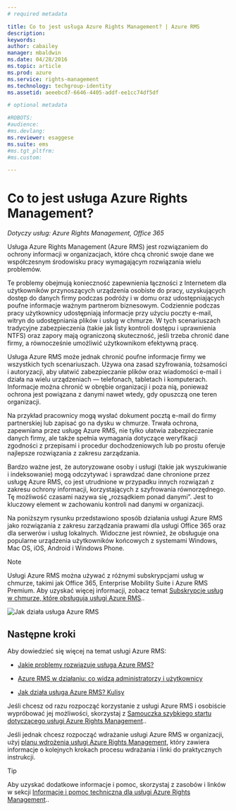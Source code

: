 ```yaml
---
# required metadata

title: Co to jest usługa Azure Rights Management? | Azure RMS
description:
keywords:
author: cabailey
manager: mbaldwin
ms.date: 04/28/2016
ms.topic: article
ms.prod: azure
ms.service: rights-management
ms.technology: techgroup-identity
ms.assetid: aeeebcd7-6646-4405-addf-ee1cc74df5df

# optional metadata

#ROBOTS:
#audience:
#ms.devlang:
ms.reviewer: esaggese
ms.suite: ems
#ms.tgt_pltfrm:
#ms.custom:

---
```


# Co to jest usługa Azure Rights Management?

*Dotyczy usług: Azure Rights Management, Office 365*


Usługa Azure Rights Management (Azure RMS) jest rozwiązaniem do ochrony informacji w organizacjach, które chcą chronić swoje dane we współczesnym środowisku pracy wymagającym rozwiązania wielu problemów.

Te problemy obejmują konieczność zapewnienia łączności z Internetem dla użytkowników przynoszących urządzenia osobiste do pracy, uzyskujących dostęp do danych firmy podczas podróży i w domu oraz udostępniających poufne informacje ważnym partnerom biznesowym. Codziennie podczas pracy użytkownicy udostępniają informacje przy użyciu poczty e-mail, witryn do udostępniania plików i usług w chmurze. W tych scenariuszach tradycyjne zabezpieczenia (takie jak listy kontroli dostępu i uprawnienia NTFS) oraz zapory mają ograniczoną skuteczność, jeśli trzeba chronić dane firmy, a równocześnie umożliwić użytkownikom efektywną pracę.

Usługa Azure RMS może jednak chronić poufne informacje firmy we wszystkich tych scenariuszach. Używa ona zasad szyfrowania, tożsamości i autoryzacji, aby ułatwić zabezpieczanie plików oraz wiadomości e-mail i działa na wielu urządzeniach — telefonach, tabletach i komputerach. Informacje można chronić w obrębie organizacji i poza nią, ponieważ ochrona jest powiązana z danymi nawet wtedy, gdy opuszczą one teren organizacji.

Na przykład pracownicy mogą wysłać dokument pocztą e-mail do firmy partnerskiej lub zapisać go na dysku w chmurze. Trwała ochrona, zapewniana przez usługę Azure RMS, nie tylko ułatwia zabezpieczanie danych firmy, ale także spełnia wymagania dotyczące weryfikacji zgodności z przepisami i procedur dochodzeniowych lub po prostu oferuje najlepsze rozwiązania z zakresu zarządzania.

Bardzo ważne jest, że autoryzowane osoby i usługi (takie jak wyszukiwanie i indeksowanie) mogą odczytywać i sprawdzać dane chronione przez usługę Azure RMS, co jest utrudnione w przypadku innych rozwiązań z zakresu ochrony informacji, korzystających z szyfrowania równorzędnego. Tę możliwość czasami nazywa się „rozsądkiem ponad danymi”. Jest to kluczowy element w zachowaniu kontroli nad danymi w organizacji.

Na poniższym rysunku przedstawiono sposób działania usługi Azure RMS jako rozwiązania z zakresu zarządzania prawami dla usługi Office 365 oraz dla serwerów i usług lokalnych. Widoczne jest również, że obsługuje ona popularne urządzenia użytkowników końcowych z systemami Windows, Mac OS, iOS, Android i Windows Phone.

> [!NOTE]
Usługi Azure RMS można używać z różnymi subskrypcjami usług w chmurze, takimi jak Office 365, Enterprise Mobility Suite i Azure RMS Premium. Aby uzyskać więcej informacji, zobacz temat [Subskrypcje usług w chmurze, które obsługują usługi Azure RMS](../get-started/requirements-subscriptions.md)..

![Jak działa usługa Azure RMS](../media/AzRMS_elements.png)

## Następne kroki

Aby dowiedzieć się więcej na temat usługi Azure RMS:

-   [Jakie problemy rozwiązuje usługa Azure RMS?](azure-rms-problems-it-solves.md)

-   [Azure RMS w działaniu: co widzą administratorzy i użytkownicy](what-admins-users-see.md)

-   [Jak działa usługa Azure RMS? Kulisy](how-does-it-work.md)



Jeśli chcesz od razu rozpocząć korzystanie z usługi Azure RMS i osobiście wypróbować jej możliwości, skorzystaj z [Samouczka szybkiego startu dotyczącego usługi Azure Rights Management](../get-started/quick-start-tutorial.md)..

Jeśli jednak chcesz rozpocząć wdrażanie usługi Azure RMS w organizacji, użyj [planu wdrożenia usługi Azure Rights Management](../plan-design/deployment-roadmap.md), który zawiera informacje o kolejnych krokach procesu wdrażania i linki do praktycznych instrukcji.

> [!TIP]
> Aby uzyskać dodatkowe informacje i pomoc, skorzystaj z zasobów i linków w sekcji [Informacje i pomoc techniczna dla usługi Azure Rights Management](../get-started/information-support.md)..


<!--HONumber=May16_HO1-->


